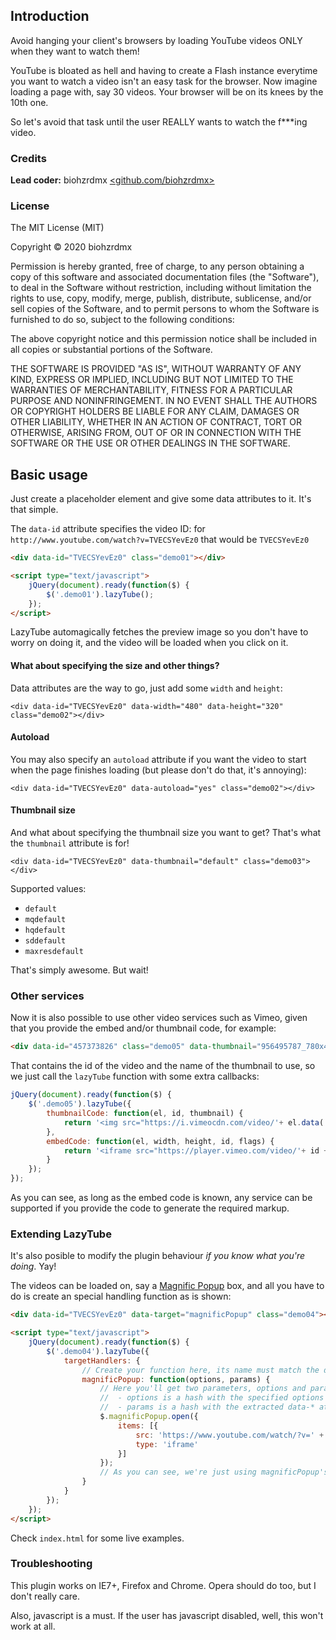 ## Introduction ##

Avoid hanging your client's browsers by loading YouTube videos ONLY when they want to watch them!

YouTube is bloated as hell and having to create a Flash instance everytime you want to watch a video isn't an easy task for the browser. Now imagine loading a page with, say 30 videos. Your browser will be on its knees by the 10th one.

So let's avoid that task until the user REALLY wants to watch the f***ing video.

### Credits ###

**Lead coder:** biohzrdmx [&lt;github.com/biohzrdmx&gt;](http://github.com/biohzrdmx)

### License ###

The MIT License (MIT)

Copyright &copy; 2020 biohzrdmx

Permission is hereby granted, free of charge, to any person obtaining a copy of this software and associated documentation files (the "Software"), to deal in the Software without restriction, including without limitation the rights to use, copy, modify, merge, publish, distribute, sublicense, and/or sell copies of the Software, and to permit persons to whom the Software is furnished to do so, subject to the following conditions:

The above copyright notice and this permission notice shall be included in all copies or substantial portions of the Software.

THE SOFTWARE IS PROVIDED "AS IS", WITHOUT WARRANTY OF ANY KIND, EXPRESS OR IMPLIED, INCLUDING BUT NOT LIMITED TO THE WARRANTIES OF MERCHANTABILITY, FITNESS FOR A PARTICULAR PURPOSE AND NONINFRINGEMENT. IN NO EVENT SHALL THE AUTHORS OR COPYRIGHT HOLDERS BE LIABLE FOR ANY CLAIM, DAMAGES OR OTHER LIABILITY, WHETHER IN AN ACTION OF CONTRACT, TORT OR OTHERWISE, ARISING FROM, OUT OF OR IN CONNECTION WITH THE SOFTWARE OR THE USE OR OTHER DEALINGS IN THE SOFTWARE.

## Basic usage ##

Just create a placeholder element and give some data attributes to it. It's that simple.

The `data-id` attribute specifies the video ID: for `http://www.youtube.com/watch?v=TVECSYevEz0` that would be `TVECSYevEz0`

```html
<div data-id="TVECSYevEz0" class="demo01"></div>

<script type="text/javascript">
    jQuery(document).ready(function($) {
        $('.demo01').lazyTube();
    });
</script>
```

LazyTube automagically fetches the preview image so you don't have to worry on doing it, and the video will be loaded when you click on it.

#### What about specifying the size and other things? ####

Data attributes are the way to go, just add some `width` and `height`:

	<div data-id="TVECSYevEz0" data-width="480" data-height="320" class="demo02"></div>

#### Autoload ####

You may also specify an `autoload` attribute if you want the video to start when the page finishes loading (but please don't do that, it's annoying):

	<div data-id="TVECSYevEz0" data-autoload="yes" class="demo02"></div>

#### Thumbnail size ####

And what about specifying the thumbnail size you want to get? That's what the `thumbnail` attribute is for!

	<div data-id="TVECSYevEz0" data-thumbnail="default" class="demo03"></div>

Supported values:

- `default`
- `mqdefault`
- `hqdefault`
- `sddefault`
- `maxresdefault`

That's simply awesome. But wait!

### Other services ###

Now it is also possible to use other video services such as Vimeo, given that you provide the embed and/or thumbnail code, for example:

```html
<div data-id="457373826" class="demo05" data-thumbnail="956495787_780x439"></div>
```

That contains the id of the video and the name of the thumbnail to use, so we just call the `lazyTube` function with some extra callbacks:

```javascript
jQuery(document).ready(function($) {
	$('.demo05').lazyTube({
		thumbnailCode: function(el, id, thumbnail) {
			return '<img src="https://i.vimeocdn.com/video/'+ el.data('thumbnail') +'.jpg" alt="" />';
		},
		embedCode: function(el, width, height, id, flags) {
			return '<iframe src="https://player.vimeo.com/video/'+ id +'?title=0&byline=0&portrait=0" width="'+ width +'" height="'+ height +'" frameborder="0" allow="autoplay; fullscreen" allowfullscreen></iframe>'
		}
	});
});
```

As you can see, as long as the embed code is known, any service can be supported if you provide the code to generate the required markup.

### Extending LazyTube ###

It's also posible to modify the plugin behaviour *if you know what you're doing*. Yay!

The videos can be loaded on, say a [Magnific Popup](http://dimsemenov.com/plugins/magnific-popup/) box, and all you have to do is create an special handling function as is shown:

```html
<div data-id="TVECSYevEz0" data-target="magnificPopup" class="demo04"></div>

<script type="text/javascript">
    jQuery(document).ready(function($) {
        $('.demo04').lazyTube({
            targetHandlers: {
                // Create your function here, its name must match the data-target attribute
                magnificPopup: function(options, params) {
                    // Here you'll get two parameters, options and params:
                    //  - options is a hash with the specified options for the .lazyTube call
                    //  - params is a hash with the extracted data-* attributes (such as width, height, autoplay, etc.)
                    $.magnificPopup.open({
                        items: [{
                            src: 'https://www.youtube.com/watch/?v=' + params.id,
                            type: 'iframe'
                        }]
                    });
                    // As you can see, we're just using magnificPopup's API to launch the video
                }
            }
        });
    });
</script>
```

Check `index.html` for some live examples.

### Troubleshooting ###

This plugin works on IE7+, Firefox and Chrome. Opera should do too, but I don't really care.

Also, javascript is a must. If the user has javascript disabled, well, this won't work at all.